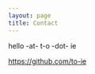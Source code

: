 ```yaml
---
layout: page
title: Contact
---
```


<p>hello -at- t-o -dot- ie</p>
<p><a href="https://github.com/to-ie" target="_blank">https://github.com/to-ie</a></p>